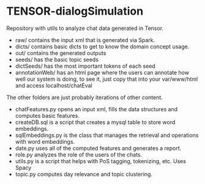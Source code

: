 # TENSOR-dialogSimulation
Repository with utils to analyze chat data generated in Tensor.

- raw/ contains the input xml that is generated via Spark.
- dicts/ contains basic dicts to get to know the domain concept usage.
- out/ contains the generated outputs
- seeds/ has the basic topic seeds
- dictSeeds/ has the most important tokens of each seed
- annotationWeb/ has an html page where the users can annotate how well our system is doing, to see it, just copy that into your var/www/html and access localhost/chatEval 

The other folders are just probably iterations of other content.

- chatFeatures.py opens an input xml, fills the data structures and computes basic features.
- createDB.sql is a script that creates a mysql table to store word embeddings.
- sqlEmbeddings.py is the class that manages the retrieval and operations with word embeddings.
- date.py uses all of the computed features and generates a report.
- role.py analyzes the role of the users of the chats.
- utils.py is a script that helps with PoS tagging, tokenizing, etc. Uses Spacy
- topic.py computes day relevance and topic clustering.


